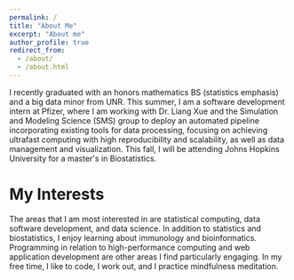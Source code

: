 ```yaml
---
permalink: /
title: "About Me"
excerpt: "About me"
author_profile: true
redirect_from: 
  - /about/
  - /about.html
---
```


I recently graduated with an honors mathematics BS (statistics emphasis) and a big data minor from UNR. This summer, I am a software development intern at Pfizer, where I am working with Dr. Liang Xue and the Simulation and Modeling Science (SMS) group to deploy an automated pipeline incorporating existing tools for data processing, focusing on achieving ultrafast computing with high reproducibility and scalability, as well as data management and visualization. This fall, I will be attending Johns Hopkins University for a master's in Biostatistics.

My Interests
======
The areas that I am most interested in are statistical computing, data software development, and data science. In addition to statistics and biostatistics, I enjoy learning about immunology and bioinformatics. Programming in relation to high-performance computing and web application development are other areas I find particularly engaging. In my free time, I like to code, I work out, and I practice mindfulness meditation.
